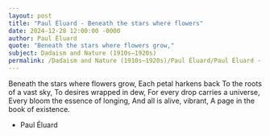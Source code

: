 ```yaml
---
layout: post
title: "Paul Éluard - Beneath the stars where flowers"
date: 2024-12-28 12:00:00 -0000
author: Paul Éluard
quote: "Beneath the stars where flowers grow,"
subject: Dadaism and Nature (1910s–1920s)
permalink: /Dadaism and Nature (1910s–1920s)/Paul Éluard/Paul Éluard - Beneath the stars where flowers
---
```


Beneath the stars where flowers grow,
Each petal harkens back
To the roots of a vast sky,
To desires wrapped in dew,
For every drop carries a universe,
Every bloom the essence of longing,
And all is alive, vibrant,
A page in the book of existence.

- Paul Éluard
